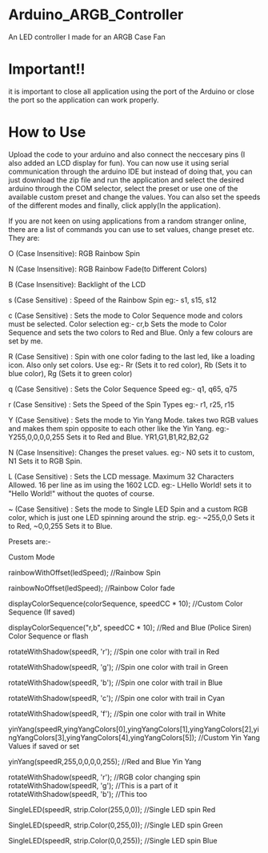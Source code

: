# Arduino_ARGB_Controller
An LED controller I made for an ARGB Case Fan

# Important!!
it is important to close all application using the port of the Arduino or close the port so the application can work properly.

# How to Use
Upload the code to your arduino and also connect the neccesary pins (I also added an LCD display for fun).
You can now use it using serial communication through the arduino IDE but instead of doing that, you can just download the zip file and run the application and select the desired arduino through the COM selector, select the preset or use one of the available custom preset and change the values. You can also set the speeds of the different modes and finally, click apply(In the application).

If you are not keen on using applications from a random stranger online, there are a list of commands you can use to set values, change preset etc.
They are:

O (Case Insensitive): RGB Rainbow Spin

N (Case Insensitive): RGB Rainbow Fade(to Different Colors)

B (Case Insensitive): Backlight of the LCD

s (Case Sensitive)  : Speed of the Rainbow Spin eg:- s1, s15, s12

c (Case Sensitive)  : Sets the mode to Color Sequence mode and colors must be selected. Color selection eg:- cr,b Sets the mode to Color Sequence and sets the two colors to Red and Blue. Only a few colours are set by me.

R (Case Sensitive)  : Spin with one color fading to the last led, like a loading icon. Also only set colors. Use eg:- Rr (Sets it to red color), Rb (Sets it to blue color), Rg (Sets it to green color)

q (Case Sensitive)  : Sets the Color Sequence Speed eg:- q1, q65, q75

r (Case Sensitive)  : Sets the Speed of the Spin Types eg:- r1, r25, r15

Y (Case Sensitive)  : Sets the mode to Yin Yang Mode. takes two RGB values and makes them spin opposite to each other like the Yin Yang. eg:- Y255,0,0,0,0,255 Sets it to Red and Blue. YR1,G1,B1,R2,B2,G2

N (Case Insensitive): Changes the preset values. eg:- N0 sets it to custom, N1 Sets it to RGB Spin.

L (Case Sensitive)  : Sets the LCD message. Maximum 32 Characters Allowed. 16 per line as im using the 1602 LCD. eg:- LHello World! sets it to "Hello World!" without the quotes of course.

~ (Case Sensitive)  : Sets the mode to Single LED Spin and a custom RGB color, which is just one LED spinning around the strip. eg:- ~255,0,0 Sets it to Red, ~0,0,255 Sets it to Blue.

Presets are:-

Custom Mode

rainbowWithOffset(ledSpeed); //Rainbow Spin

rainbowNoOffset(ledSpeed); //Rainbow Color fade

displayColorSequence(colorSequence, speedCC * 10); //Custom Color Sequence (If saved)

displayColorSequence("r,b", speedCC * 10); //Red and Blue (Police Siren) Color Sequence or flash

rotateWithShadow(speedR, 'r'); //Spin one color with trail in Red

rotateWithShadow(speedR, 'g'); //Spin one color with trail in Green

rotateWithShadow(speedR, 'b'); //Spin one color with trail in Blue
 
rotateWithShadow(speedR, 'c'); //Spin one color with trail in Cyan

rotateWithShadow(speedR, 'f'); //Spin one color with trail in White

yinYang(speedR,yingYangColors[0],yingYangColors[1],yingYangColors[2],yingYangColors[3],yingYangColors[4],yingYangColors[5]); //Custom Yin Yang Values if saved or set

yinYang(speedR,255,0,0,0,0,255); //Red and Blue Yin Yang

rotateWithShadow(speedR, 'r'); //RGB color changing spin
rotateWithShadow(speedR, 'g'); //This is a part of it
rotateWithShadow(speedR, 'b'); //This too

SingleLED(speedR, strip.Color(255,0,0)); //Single LED spin Red

SingleLED(speedR, strip.Color(0,255,0)); //Single LED spin Green

SingleLED(speedR, strip.Color(0,0,255)); //Single LED spin Blue
